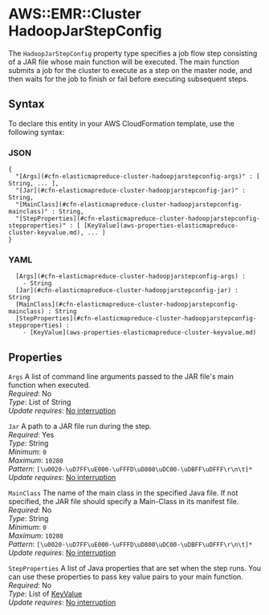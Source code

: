 # AWS::EMR::Cluster HadoopJarStepConfig<a name="aws-properties-elasticmapreduce-cluster-hadoopjarstepconfig"></a>

The `HadoopJarStepConfig` property type specifies a job flow step consisting of a JAR file whose main function will be executed\. The main function submits a job for the cluster to execute as a step on the master node, and then waits for the job to finish or fail before executing subsequent steps\.

## Syntax<a name="aws-properties-elasticmapreduce-cluster-hadoopjarstepconfig-syntax"></a>

To declare this entity in your AWS CloudFormation template, use the following syntax:

### JSON<a name="aws-properties-elasticmapreduce-cluster-hadoopjarstepconfig-syntax.json"></a>

```
{
  "[Args](#cfn-elasticmapreduce-cluster-hadoopjarstepconfig-args)" : [ String, ... ],
  "[Jar](#cfn-elasticmapreduce-cluster-hadoopjarstepconfig-jar)" : String,
  "[MainClass](#cfn-elasticmapreduce-cluster-hadoopjarstepconfig-mainclass)" : String,
  "[StepProperties](#cfn-elasticmapreduce-cluster-hadoopjarstepconfig-stepproperties)" : [ [KeyValue](aws-properties-elasticmapreduce-cluster-keyvalue.md), ... ]
}
```

### YAML<a name="aws-properties-elasticmapreduce-cluster-hadoopjarstepconfig-syntax.yaml"></a>

```
﻿  [Args](#cfn-elasticmapreduce-cluster-hadoopjarstepconfig-args) : 
    - String
﻿  [Jar](#cfn-elasticmapreduce-cluster-hadoopjarstepconfig-jar) : String
﻿  [MainClass](#cfn-elasticmapreduce-cluster-hadoopjarstepconfig-mainclass) : String
﻿  [StepProperties](#cfn-elasticmapreduce-cluster-hadoopjarstepconfig-stepproperties) : 
    - [KeyValue](aws-properties-elasticmapreduce-cluster-keyvalue.md)
```

## Properties<a name="aws-properties-elasticmapreduce-cluster-hadoopjarstepconfig-properties"></a>

`Args`  <a name="cfn-elasticmapreduce-cluster-hadoopjarstepconfig-args"></a>
A list of command line arguments passed to the JAR file's main function when executed\.  
*Required*: No  
*Type*: List of String  
*Update requires*: [No interruption](https://docs.aws.amazon.com/AWSCloudFormation/latest/UserGuide/using-cfn-updating-stacks-update-behaviors.html#update-no-interrupt)

`Jar`  <a name="cfn-elasticmapreduce-cluster-hadoopjarstepconfig-jar"></a>
A path to a JAR file run during the step\.  
*Required*: Yes  
*Type*: String  
*Minimum*: `0`  
*Maximum*: `10280`  
*Pattern*: `[\u0020-\uD7FF\uE000-\uFFFD\uD800\uDC00-\uDBFF\uDFFF\r\n\t]*`  
*Update requires*: [No interruption](https://docs.aws.amazon.com/AWSCloudFormation/latest/UserGuide/using-cfn-updating-stacks-update-behaviors.html#update-no-interrupt)

`MainClass`  <a name="cfn-elasticmapreduce-cluster-hadoopjarstepconfig-mainclass"></a>
The name of the main class in the specified Java file\. If not specified, the JAR file should specify a Main\-Class in its manifest file\.  
*Required*: No  
*Type*: String  
*Minimum*: `0`  
*Maximum*: `10280`  
*Pattern*: `[\u0020-\uD7FF\uE000-\uFFFD\uD800\uDC00-\uDBFF\uDFFF\r\n\t]*`  
*Update requires*: [No interruption](https://docs.aws.amazon.com/AWSCloudFormation/latest/UserGuide/using-cfn-updating-stacks-update-behaviors.html#update-no-interrupt)

`StepProperties`  <a name="cfn-elasticmapreduce-cluster-hadoopjarstepconfig-stepproperties"></a>
A list of Java properties that are set when the step runs\. You can use these properties to pass key value pairs to your main function\.  
*Required*: No  
*Type*: List of [KeyValue](aws-properties-elasticmapreduce-cluster-keyvalue.md)  
*Update requires*: [No interruption](https://docs.aws.amazon.com/AWSCloudFormation/latest/UserGuide/using-cfn-updating-stacks-update-behaviors.html#update-no-interrupt)